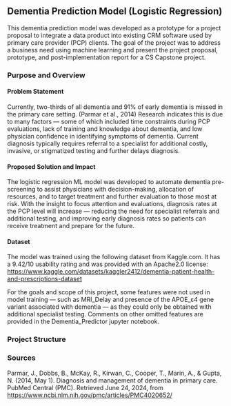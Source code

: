 ## Dementia Prediction Model (Logistic Regression)
This dementia prediction model was developed as a prototype for a project proposal to integrate 
a data product into existing CRM software used by primary care provider (PCP) clients. The goal 
of the project was to address a business need using machine learning and present the project proposal, 
prototype, and post-implementation report for a CS Capstone project. 

### Purpose and Overview

#### Problem Statement
Currently, two-thirds of all dementia and 91% of early dementia is missed in the primary care setting. 
(Parmar et al., 2014) Research indicates this is due to many factors — some of which included time constraints 
during PCP evaluations, lack of training and knowledge about dementia, and low physician confidence in identifying 
symptoms of dementia. Current diagnosis typically requires referral to a specialist for additional costly, 
invasive, or stigmatized testing and further delays diagnosis. 

#### Proposed Solution and Impact 
The logistic regression ML model was developed to automate dementia pre-screening to assist physicians with 
decision-making, allocation of resources, and to target treatment and further evaluation to those most at risk. 
With the insight to focus attention and evaluations, diagnosis rates at the PCP level will increase — reducing 
the need for specialist referrals and additional testing, and improving early diagnosis rates so patients can 
receive treatment and prepare for the future. 

#### Dataset  
The model was trained using the following dataset from Kaggle.com. It has a 9.42/10 usability rating and was 
provided with an Apache2.0 license: 
https://www.kaggle.com/datasets/kaggler2412/dementia-patient-health-and-prescriptions-dataset

For the goals and scope of this project, some features were not used in model training — such as MRI_Delay and 
presence of the APOE_ε4 gene variant associated with dementia — as they could only be obtained with additional 
specialist testing. Comments on other omitted features are provided in the Dementia_Predictor jupyter notebook. 

### Project Structure


### Sources

Parmar, J., Dobbs, B., McKay, R., Kirwan, C., Cooper, T., Marin, A., & Gupta, N. (2014, May 1). Diagnosis and 
management of dementia in primary care. PubMed Central (PMC). Retrieved June 24, 2024, 
from https://www.ncbi.nlm.nih.gov/pmc/articles/PMC4020652/